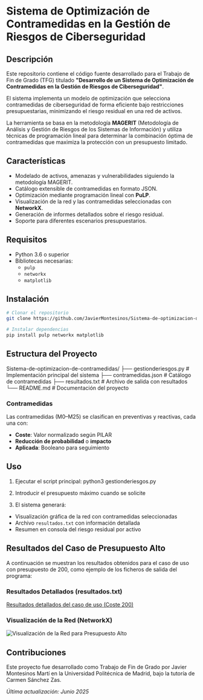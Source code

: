 # Sistema de Optimización de Contramedidas en la Gestión de Riesgos de Ciberseguridad

## Descripción

Este repositorio contiene el código fuente desarrollado para el Trabajo de Fin de Grado (TFG) titulado **"Desarrollo de un Sistema de Optimización de Contramedidas en la Gestión de Riesgos de Ciberseguridad"**.

El sistema implementa un modelo de optimización que selecciona contramedidas de ciberseguridad de forma eficiente bajo restricciones presupuestarias, minimizando el riesgo residual en una red de activos.

La herramienta se basa en la metodología **MAGERIT** (Metodología de Análisis y Gestión de Riesgos de los Sistemas de Información) y utiliza técnicas de programación lineal para determinar la combinación óptima de contramedidas que maximiza la protección con un presupuesto limitado.

## Características

- Modelado de activos, amenazas y vulnerabilidades siguiendo la metodología MAGERIT.
- Catálogo extensible de contramedidas en formato JSON.
- Optimización mediante programación lineal con **PuLP**.
- Visualización de la red y las contramedidas seleccionadas con **NetworkX**.
- Generación de informes detallados sobre el riesgo residual.
- Soporte para diferentes escenarios presupuestarios.

## Requisitos

- Python 3.6 o superior  
- Bibliotecas necesarias:
  - `pulp`
  - `networkx`
  - `matplotlib`

## Instalación

```bash
# Clonar el repositorio
git clone https://github.com/JavierMontesinos/Sistema-de-optimizacion-de-contramedidas.git

# Instalar dependencias
pip install pulp networkx matplotlib
```

## Estructura del Proyecto

Sistema-de-optimizacion-de-contramedidas/
├── gestionderiesgos.py # Implementación principal del sistema
├── contramedidas.json # Catálogo de contramedidas
├── resultados.txt # Archivo de salida con resultados
└── README.md # Documentación del proyecto

### Contramedidas

Las contramedidas (M0–M25) se clasifican en preventivas y reactivas, cada una con:
- **Coste**: Valor normalizado según PILAR  
- **Reducción de probabilidad** o **impacto**  
- **Aplicada**: Booleano para seguimiento

## Uso

1. Ejecutar el script principal: python3 gestionderiesgos.py
2. Introducir el presupuesto máximo cuando se solicite

3. El sistema generará:
- Visualización gráfica de la red con contramedidas seleccionadas
- Archivo `resultados.txt` con información detallada
- Resumen en consola del riesgo residual por activo

## Resultados del Caso de Presupuesto Alto

A continuación se muestran los resultados obtenidos para el caso de uso con presupuesto de 200, como ejemplo de los ficheros de salida del programa:

### Resultados Detallados (resultados.txt)
[Resultados detallados del caso de uso (Coste 200)](Ficheros%20de%20resultados/Caso%20de%20uso%20Coste(200).txt)

### Visualización de la Red (NetworkX)
![Visualización de la Red para Presupuesto Alto](Gráficos%20obtenidos/Presupuesto%20alto%20%28200%29.png)

## Contribuciones

Este proyecto fue desarrollado como Trabajo de Fin de Grado por Javier Montesinos Martí en la Universidad Politécnica de Madrid, bajo la tutoría de Carmen Sánchez Zas.

*Última actualización: Junio 2025*


